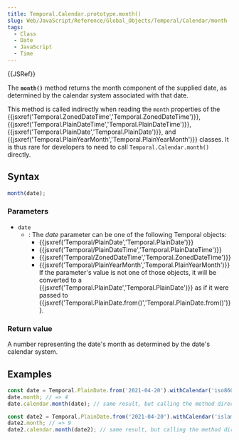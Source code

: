 ```yaml
---
title: Temporal.Calendar.prototype.month()
slug: Web/JavaScript/Reference/Global_Objects/Temporal/Calendar/month
tags:
  - Class
  - Date
  - JavaScript
  - Time
---
```

{{JSRef}}

The **`month()`** method returns the month component of the supplied date, as
determined by the calendar system associated with that date.

This method is called indirectly when reading the `month` properties of the
{{jsxref('Temporal.ZonedDateTime','Temporal.ZonedDateTime')}},
{{jsxref('Temporal.PlainDateTime','Temporal.PlainDateTime')}},
{{jsxref('Temporal.PlainDate','Temporal.PlainDate')}}, and
{{jsxref('Temporal.PlainYearMonth','Temporal.PlainYearMonth')}}
classes. It is thus rare for developers to need to call
`Temporal.Calendar.month()` directly.

## Syntax

```js
month(date);
```

### Parameters

- `date`
  - : The _date_ parameter can be one of the following Temporal objects:
    - {{jsxref('Temporal/PlainDate','Temporal.PlainDate')}}
    - {{jsxref('Temporal/PlainDateTime','Temporal.PlainDateTime')}}
    - {{jsxref('Temporal/ZonedDateTime','Temporal.ZonedDateTime')}}
    - {{jsxref('Temporal/PlainYearMonth','Temporal.PlainYearMonth')}}
      If the parameter's value is not one of those objects, it will be converted
      to a
      {{jsxref('Temporal.PlainDate','Temporal.PlainDate')}}
      as if it were passed to
      {{jsxref('Temporal.PlainDate.from()','Temporal.PlainDate.from()')}}.

### Return value

A number representing the date's month as determined by the date's calendar
system.

## Examples

```js
const date = Temporal.PlainDate.from('2021-04-20').withCalendar('iso8601');
date.month; // => 4
date.calendar.month(date); // same result, but calling the method directly

const date2 = Temporal.PlainDate.from('2021-04-20').withCalendar('islamic');
date2.month; // => 9
date2.calendar.month(date2); // same result, but calling the method directly
```
